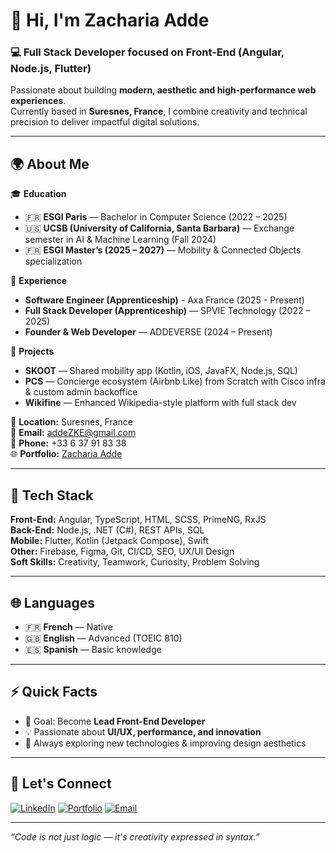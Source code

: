 # 👋 Hi, I'm Zacharia Adde

### 💻 Full Stack Developer focused on Front-End (Angular, Node.js, Flutter)

Passionate about building **modern, aesthetic and high-performance web experiences**.  
Currently based in **Suresnes, France**, I combine creativity and technical precision to deliver impactful digital solutions.

---

## 🌍 About Me

🎓 **Education**
- 🇫🇷 **ESGI Paris** — Bachelor in Computer Science (2022 – 2025)  
- 🇺🇸 **UCSB (University of California, Santa Barbara)** — Exchange semester in AI & Machine Learning (Fall 2024)  
- 🇫🇷 **ESGI Master’s (2025 – 2027)** — Mobility & Connected Objects specialization  

💼 **Experience**
- **Software Engineer (Apprenticeship)** - Axa France (2025 - Present)
- **Full Stack Developer (Apprenticeship)** — SPVIE Technology (2022 – 2025)  
- **Founder & Web Developer** — ADDEVERSE (2024 – Present)

🚀 **Projects**
- **SKOOT** — Shared mobility app (Kotlin, iOS, JavaFX, Node.js, SQL)  
- **PCS** — Concierge ecosystem (Airbnb Like) from Scratch with Cisco infra & custom admin backoffice  
- **Wikifine** — Enhanced Wikipedia-style platform with full stack dev  

📍 **Location:** Suresnes, France  
📧 **Email:** addeZKE@gmail.com  
📱 **Phone:** +33 6 37 91 83 38  
🌐 **Portfolio:** [Zacharia Adde](https://zack-adde.fr)

---

## 🧰 Tech Stack

**Front-End:** Angular, TypeScript, HTML, SCSS, PrimeNG, RxJS  
**Back-End:** Node.js, .NET (C#), REST APIs, SQL  
**Mobile:** Flutter, Kotlin (Jetpack Compose), Swift  
**Other:** Firebase, Figma, Git, CI/CD, SEO, UX/UI Design  
**Soft Skills:** Creativity, Teamwork, Curiosity, Problem Solving

---

## 🌐 Languages

- 🇫🇷 **French** — Native  
- 🇬🇧 **English** — Advanced (TOEIC 810)  
- 🇪🇸 **Spanish** — Basic knowledge  

---

## ⚡ Quick Facts

- 🎯 Goal: Become **Lead Front-End Developer**
- 💡 Passionate about **UI/UX, performance, and innovation**
- 🧩 Always exploring new technologies & improving design aesthetics

---

## 🤝 Let's Connect

[![LinkedIn](https://img.shields.io/badge/LinkedIn-Zacharia%20Adde-blue?logo=linkedin)](https://www.linkedin.com/in/zacharia-adde/)
[![Portfolio](https://img.shields.io/badge/Portfolio-zack--adde.fr-orange?logo=firefox)](https://zack-adde.fr)
[![Email](https://img.shields.io/badge/Email-addeZKE%40gmail.com-red?logo=gmail)](mailto:addeZKE@gmail.com)

---

_“Code is not just logic — it's creativity expressed in syntax.”_
